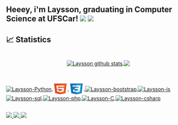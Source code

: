 ## Heeey, i'm Laysson, graduating in Computer Science at UFSCar! <img src="https://media.giphy.com/media/hvRJCLFzcasrR4ia7z/giphy.gif" width=3%> <img src="https://media1.giphy.com/media/iDaCeaKrHhUI1I8e2b/giphy.gif?cid=ecf05e47fque862v0gka65u8brf9wsamvaaykcuzn2s6ai62&ep=v1_stickers_search&rid=giphy.gif&ct=s" width=3%>

## 📈 Statistics 
  <div align="center"> <br>
    <a href="https://github.com/layssonsantos/github-readme-stats"><img align="center" src="https://github-readme-stats.vercel.app/api?username=layssonsantos&show_icons=true&include_all_commits=true&theme=radical&hide_border=false" alt="Laysson github stats"</a> <a         href="https://github.com/layssonsantos/github-readme-stats"><img align="center" src="https://github-readme-stats.vercel.app/api/top-langs/?username=layssonsantos&layout=compact&theme=radical&hide_border=false"</a>
  </div> 
    
 ##

  <div style="display: inline_block"> <br>
    <img align="center" alt="Laysson-Python" height="30" width="40" src="https://cdn.jsdelivr.net/gh/devicons/devicon/icons/python/python-original.svg">
    <img align="center" alt="Laysson-HTML" height="30" width="40" src="https://raw.githubusercontent.com/devicons/devicon/master/icons/html5/html5-original.svg">
    <img align="center" alt="Laysson-CSS" height="30" width="40" src="https://raw.githubusercontent.com/devicons/devicon/master/icons/css3/css3-original.svg">
    <img align="center" alt="Laysson-bootstrap" height="30" width="40" src="https://cdn.jsdelivr.net/gh/devicons/devicon/icons/bootstrap/bootstrap-original.svg">
    <img align="center" alt="Laysson-js" height="30" width="40" src="https://cdn.jsdelivr.net/gh/devicons/devicon/icons/javascript/javascript-original.svg">
    <img align="center" alt="Laysson-sql" height="30" width="40" src="https://cdn.jsdelivr.net/gh/devicons/devicon/icons/mysql/mysql-original.svg">
    <img align="center" alt="Laysson-php" height="30" width="40" src="https://cdn.jsdelivr.net/gh/devicons/devicon/icons/php/php-original.svg">
    <img align="center" alt="Laysson-C" height="30" width="40" src="https://cdn.jsdelivr.net/gh/devicons/devicon/icons/c/c-original.svg">
    <img align="center" alt="Laysson-csharp" height="30" width="40" src="https://cdn.jsdelivr.net/gh/devicons/devicon/icons/csharp/csharp-original.svg">
  </div>
  
  ##
  
  <div> 
    <a href="https://www.linkedin.com/in/layssonsantos/" target="_blank"> <img src="https://img.shields.io/badge/LinkedIn-0077B5?style=for-the-badge&logo=linkedin&logoColor=white" target="_blank"> </a>
    <a href="https://www.instagram.com/laysson_nvt/" target="_blank"> <img src="https://img.shields.io/badge/Instagram-E4405F?style=for-the-badge&logo=instagram&logoColor=white" target="_blank"> </a>
    <a href="https://www.twitch.tv/layssonnvt" target="_blank"> <img src="https://img.shields.io/badge/Twitch-9146FF?style=for-the-badge&logo=twitch&logoColor=white" target="_blank"> </a>
  </div>
  
